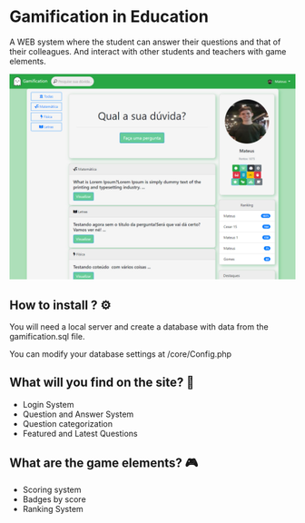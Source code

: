 # Gamification in Education

A WEB system where the student can answer their questions and that of their colleagues. And interact with other students and teachers with game elements.

![Layout](\assets\imagens\layouts\gamificationLayout.jpg)

## How to install ? ⚙

You will need a local server and create a database with data from the gamification.sql file.

You can modify your database settings at /core/Config.php

## What will you find on the site? 🔎

* Login System
* Question and Answer System
* Question categorization
* Featured and Latest Questions

## What are the game elements? 🎮

* Scoring system
* Badges by score
* Ranking System